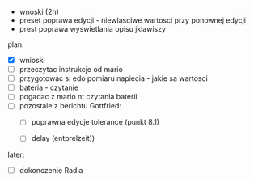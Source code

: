 - wnoski (2h)
- preset poprawa edycji - niewlasciwe wartosci przy ponownej edycji
- prest poprawa wyswietlania opisu jklawiszy

plan:
- [x] wnioski
- [ ] przeczytac instrukcje od mario
- [ ] przygotowac si edo pomiaru napiecia - jakie sa wartosci
- [ ] bateria - czytanie
- [ ] pogadac z mario nt czytania baterii
- [ ] pozostale z berichtu Gottfried:
	- [ ] poprawna edycje tolerance (punkt 8.1)
	- [ ] delay (entprelzeit))



later:
- [ ] dokonczenie Radia